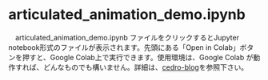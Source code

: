 # articulated_animation_demo.ipynb
　articulated_animation_demo.ipynb ファイルをクリックするとJupyter notebook形式のファイルが表示されます。先頭にある「Open in Colab」ボタンを押すと、Google Colab上で実行できます。使用環境は、Google Colab が動作すれば、どんなものでも構いません。詳細は、[cedro-blog](http://cedro3.com/ai/articulated-animation/)を参照下さい。
